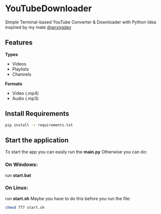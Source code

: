 # YouTubeDownloader
 Simple Terminal-based YouTube Converter & Downloader with Python
 Idea inspired by my mate [@wrxngdev](https://github.com/wrxngdev)
 
 ## Features
**Types**
- Videos
- Playlists
- Channels

**Formats**
- Video (.mp4)
- Audio (.mp3)

## Install Requirements
```bash
pip install -r requirements.txt
```

## Start the application
To start the app you can easily run the **main.py**
Otherwise you can do:

### On Windows:
run **start.bat**

### On Linux:
run **start.sh**
Maybe you have to do this before you run the file:
```bash
chmod 777 start.sh
```
